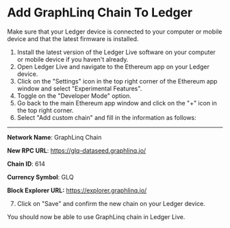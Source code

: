 # Add GraphLinq Chain To Ledger

Make sure that your Ledger device is connected to your computer or mobile device and that the latest firmware is installed.

1. Install the latest version of the Ledger Live software on your computer or mobile device if you haven't already.
2. Open Ledger Live and navigate to the Ethereum app on your Ledger device.
3. Click on the "Settings" icon in the top right corner of the Ethereum app window and select "Experimental Features".
4. Toggle on the "Developer Mode" option.
5. Go back to the main Ethereum app window and click on the "+" icon in the top right corner.
6. Select "Add custom chain" and fill in the information as follows:

****

**Network Name**: GraphLinq Chain

**New RPC URL**: https://glq-dataseed.graphlinq.io/

**Chain ID**: 614

**Currency Symbol**: GLQ

**Block Explorer URL:** https://explorer.graphlinq.io/



7. Click on "Save" and confirm the new chain on your Ledger device.

You should now be able to use GraphLinq chain in Ledger Live.
